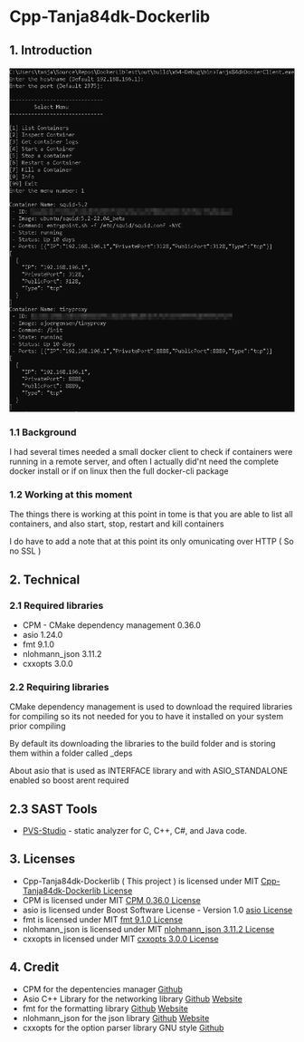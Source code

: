 # Cpp-Tanja84dk-Dockerlib

## 1. Introduction

![Screenshot](/screenshot/img01.png?raw=true)

### 1.1 Background

I had several times needed a small docker client to check if containers were running in a remote server, and often I actually did'nt need the complete docker install or if on linux then the full docker-cli package

### 1.2 Working at this moment

The things there is working at this point in tome is that you are able to list all containers, and also start, stop, restart and kill containers

I do have to add a note that at this point its only omunicating over HTTP ( So no SSL )

## 2. Technical

### 2.1 Required libraries

- CPM - CMake dependency management 0.36.0
- asio 1.24.0
- fmt 9.1.0
- nlohmann_json 3.11.2
- cxxopts 3.0.0

### 2.2 Requiring libraries

CMake dependency management is used to download the required libraries for compiling so its not needed for you to have it installed on your system prior compiling

By default its downloading the libraries to the build folder and is storing them within a folder called \_deps

About asio that is used as INTERFACE library and with ASIO_STANDALONE enabled so boost arent required

## 2.3 SAST Tools

- [PVS-Studio](https://pvs-studio.com/pvs-studio/?utm_source=website&utm_medium=github&utm_campaign=open_source) - static analyzer for C, C++, C#, and Java code.

## 3. Licenses

- Cpp-Tanja84dk-Dockerlib ( This project ) is licensed under MIT [Cpp-Tanja84dk-Dockerlib License](LICENSE)
- CPM is licensed under MIT [CPM 0.36.0 License](https://github.com/cpm-cmake/CPM.cmake/blob/v0.36.0/LICENSE)
- asio is licensed under Boost Software License - Version 1.0 [asio License](https://github.com/chriskohlhoff/asio/blob/asio-1-24-0/asio/LICENSE_1_0.txt)
- fmt is licensed under MIT [fmt 9.1.0 License](https://github.com/fmtlib/fmt/blob/9.1.0/LICENSE.rst)
- nlohmann_json is licensed under MIT [nlohmann_json 3.11.2 License](https://github.com/nlohmann/json/blob/v3.11.2/LICENSE.MIT)
- cxxopts in licensed under MIT [cxxopts 3.0.0 License](https://github.com/jarro2783/cxxopts/blob/v3.0.0/LICENSE)

## 4. Credit

- CPM for the depentencies manager [Github](https://github.com/cpm-cmake/CPM.cmake)
- Asio C++ Library for the networking library [Github](https://github.com/chriskohlhoff/asio/) [Website](http://think-async.com/Asio/)
- fmt for the formatting library [Github](https://github.com/fmtlib/fmt) [Website](https://fmt.dev/)
- nlohmann_json for the json library [Github](https://github.com/nlohmann/json) [Website](https://json.nlohmann.me/)
- cxxopts for the option parser library GNU style [Github](https://github.com/jarro2783/cxxopts)
